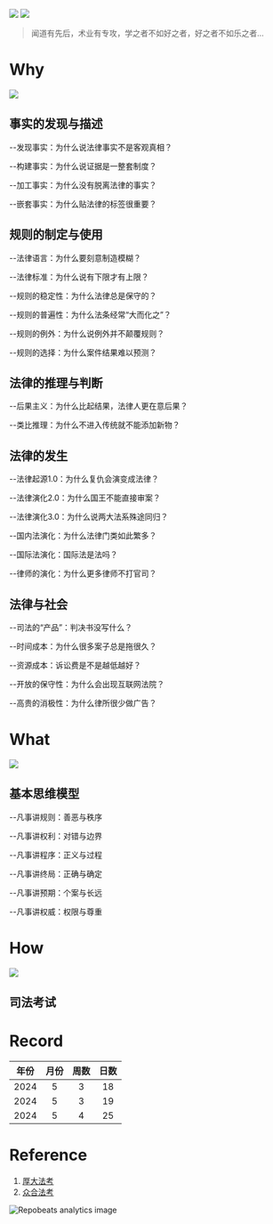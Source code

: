 ![](https://github.com/lawexam/lawexam/assets/170080825/296aab5c-3caa-4e93-b1ba-12f5d09fb65a)
![](https://github.com/lawexam/lawexam/assets/170080825/dbb2563e-327c-4c71-a237-65619f1347ba)
> 闻道有先后，术业有专攻，学之者不如好之者，好之者不如乐之者...

# Why
![](https://github.com/lawexam/lawexam/assets/170080825/6c5c8301-0ffd-4002-a717-21094be9cf1c)

## 事实的发现与描述 

--发现事实：为什么说法律事实不是客观真相？ 

--构建事实：为什么说证据是一整套制度？ 

--加工事实：为什么没有脱离法律的事实？ 

--嵌套事实：为什么贴法律的标签很重要？

## 规则的制定与使用 

--法律语言：为什么要刻意制造模糊？ 

--法律标准：为什么说有下限才有上限？ 

--规则的稳定性：为什么法律总是保守的？ 

--规则的普遍性：为什么法条经常“大而化之”？ 

--规则的例外：为什么说例外并不颠覆规则？ 

--规则的选择：为什么案件结果难以预测？

## 法律的推理与判断 

--后果主义：为什么比起结果，法律人更在意后果？ 

--类比推理：为什么不进入传统就不能添加新物？

## 法律的发生 

--法律起源1.0：为什么复仇会演变成法律？ 

--法律演化2.0：为什么国王不能直接审案？ 

--法律演化3.0：为什么说两大法系殊途同归？ 

--国内法演化：为什么法律门类如此繁多？ 

--国际法演化：国际法是法吗？ 

--律师的演化：为什么更多律师不打官司？

## 法律与社会 

--司法的“产品”：判决书没写什么？ 

--时间成本：为什么很多案子总是拖很久？ 

--资源成本：诉讼费是不是越低越好？ 

--开放的保守性：为什么会出现互联网法院？ 

--高贵的消极性：为什么律所很少做广告？


# What
![](https://github.com/lawexam/lawexam/assets/170080825/57b393e9-18fa-461b-b671-28e91ad3898b)

## 基本思维模型 

--凡事讲规则：善恶与秩序 

--凡事讲权利：对错与边界 

--凡事讲程序：正义与过程 

--凡事讲终局：正确与确定 

--凡事讲预期：个案与长远 

--凡事讲权威：权限与尊重

# How
![](https://github.com/lawexam/lawexam/assets/170080825/df81684d-dc1c-4735-85c2-d9182e3eb700)

## 司法考试

# Record

| 年份  | 月份 | 周数 | 日数 |
| ----- |  :------:  |  :------:  | :------:   |
| 2024     | 5       | 3         | 18         |
| 2024     | 5       | 3         | 19         |
| 2024     | 5       | 4         | 25         |

# Reference

1. [厚大法考](http://www.houdask.com/site/hd/index.html)
2. [众合法考](https://zhongheschool.com/fakao/)

![](https://repobeats.axiom.co/api/embed/78378e264ea92739cc92753b73d5c79ce5e67e7e.svg "Repobeats analytics image")
